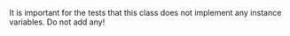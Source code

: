 It is important for the tests that this class does not implement any instance variables. Do not add any!

